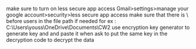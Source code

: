 make sure to turn on less secure app access
Gmail>settings>manage your google account>security>less secure app access
make sure that there is \\ before users in the file path if needed for ex : C:\\Users\youss\OneDrive\Documents\CW2
use encryption key generator to generate key and and paste it when ask to 
put the same key in the decryption code to decrypt the data
